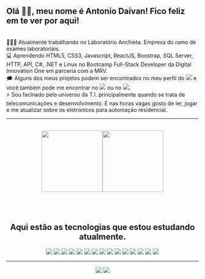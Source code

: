 <h2> Olá 👋🏾, meu nome é Antonio Daivan! Fico feliz em te ver por aqui! </h2><br>
👨🏾‍💻 Atualmente trabalhando no Laboratório Anchieta. Empresa do ramo de exames laboratoriais.<br>
💻 Aprendendo HTML5, CSS3, Javascript, ReactJS, Boostrap, SQL Server, HTTP, API, C#, .NET e Linux no Bootcamp Full-Stack Developer da Digital Innovation One em parceria com a MRV.<br>
🗯 Alguns dos meus projetos podem ser encontrados no meu perfil do <a href = "https://github.com/AntonioDaivan/" target="_blank"><img src="https://img.shields.io/badge/-Antonio Daivan-05122A?style=flat&logo=github"></a> e você também pode me encontrar no
<a href = "https://www.linkedin.com/in/AntonioDaivan/" target="_blank"><img src="https://img.shields.io/badge/-Linkedin-05122A?style=flat&logo=linkedin"></a> ou no <a href = "https://www.instagram.com/antonio_daivan/" target="_blank"><img src="https://img.shields.io/badge/-Instagram-05122A?style=flat&logo=instagram"></a>.<br>
⚡ Sou facinado pelo universo da T.I. principalmente quando se trata de telecomunicações e desenvolvimento. E nas horas vagas gosto de ler, jogar e me atualizar sobre os eletronicos para automação residencial.<br>

<hr>
<br>

<div align="center">
  <a href="https://github.com/AntonioDaivan/"><img height="160em" src="https://github-readme-stats.vercel.app/api?username=AntonioDAivan&show_icons=true&theme=dracula&include_all_commits=true&count_private=true"/><img height="160em" src="https://github-readme-stats.vercel.app/api/top-langs/?username=AntonioDaivan&layout=compact&langs_count=7&theme=dracula"></a>
</div>

<br>
<br>
<br>
  
<div align="center">
  
  ## Aqui estão as tecnologias que estou estudando atualmente.
  
  <img src="https://img.shields.io/badge/-Git-05122A?style=flat&logo=git">
  <img src="https://img.shields.io/badge/-Github-05122A?style=flat&logo=github">
  <img src="https://img.shields.io/badge/-HTML5-05122A?style=flat&logo=html5">
  <img src="https://img.shields.io/badge/-CSS3-05122A?style=flat&logo=css3">
  <img src="https://img.shields.io/badge/-JavaScript-05122A?style=flat&logo=javascript">
  <img src="https://img.shields.io/badge/-Bootstrap-05122A?style=flat&logo=bootstrap">
  <img src="https://img.shields.io/badge/-Node.js-05122A?style=flat&logo=node.js">
  <img src="https://img.shields.io/badge/-React-05122A?style=flat&logo=react">
  <img src="https://img.shields.io/badge/-MySQL-05122A?style=flat&logo=mysql">
  <img src="https://img.shields.io/badge/-.NET-05122A?style=flat&logo=dotnet">
  <img src="https://img.shields.io/badge/-C Sharp-05122A?style=flat&logo=csharp">
  <img src="https://img.shields.io/badge/-PS-05122A?style=flat&logo=adobephotoshop">
  <img src="https://img.shields.io/badge/-Linux-05122A?style=flat&logo=linux">
  <img src="https://img.shields.io/badge/-Mint-05122A?style=flat&logo=linuxmint">
  <img src="https://img.shields.io/badge/-Ubuntu-05122A?style=flat&logo=ubuntu">
</div>
  
<hr>

<div align="center">    
  <a href="https://api.whatsapp.com/send?phone=5571991430645" target="_blank"><img src="https://img.shields.io/badge/WhatsApp-25D366?style=for-the-badge&logo=whatsapp&logoColor=white" target="_blank"></a> 
  <a href="https://www.linkedin.com/in/AntonioDaivan/" target="_blank"><img src="https://img.shields.io/badge/LinkedIn-0077B5?style=for-the-badge&logo=linkedin&logoColor=white" target="_blank"></a>  
</div>


<!---
AntonioDaivan/AntonioDaivan is a ✨ special ✨ repository because its `README.md` (this file) appears on your GitHub profile.
You can click the Preview link to take a look at your changes.
--->
